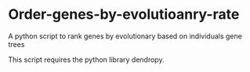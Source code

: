 Order-genes-by-evolutioanry-rate
================================

A python script to rank genes by evolutionary based on individuals gene trees

This script requires the python library dendropy.
